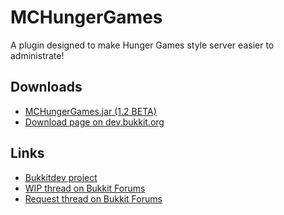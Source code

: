 MCHungerGames
=============

A plugin designed to make Hunger Games style server easier to administrate!

Downloads
-------

* [MCHungerGames.jar (1.2 BETA)](http://dev.bukkit.org/media/files/589/23/MCHungerGames.jar)
* [Download page on dev.bukkit.org](http://dev.bukkit.org/server-mods/mchungergames/files/5-mchunger-games-1-2-beta/)

Links
-------

* [Bukkitdev project](http://dev.bukkit.org/server-mods/mchungergames/)
* [WIP thread on Bukkit Forums](http://forums.bukkit.org/threads/65462/#post-1023363)
* [Request thread on Bukkit Forums](http://forums.bukkit.org/threads/64072/#post-1015730)